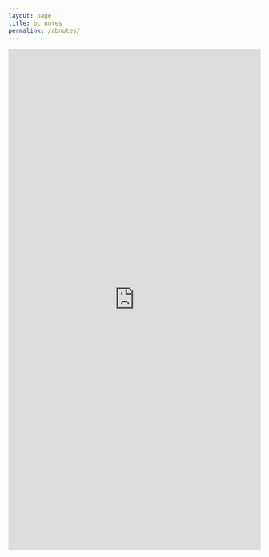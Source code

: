 ```yaml
---
layout: page
title: bc notes
permalink: /abnotes/
---
```


<iframe width="100%" height="1000" style="border: none;" src="https://allreals.github.io/d-ca-html/bc.html"></iframe>
